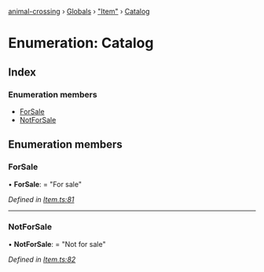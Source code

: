 [animal-crossing](../README.md) › [Globals](../globals.md) › ["Item"](../modules/_item_.md) › [Catalog](_item_.catalog.md)

# Enumeration: Catalog

## Index

### Enumeration members

* [ForSale](_item_.catalog.md#forsale)
* [NotForSale](_item_.catalog.md#notforsale)

## Enumeration members

###  ForSale

• **ForSale**: = "For sale"

*Defined in [Item.ts:81](https://github.com/Norviah/animal-crossing/blob/415ee2a/module/types/Item.ts#L81)*

___

###  NotForSale

• **NotForSale**: = "Not for sale"

*Defined in [Item.ts:82](https://github.com/Norviah/animal-crossing/blob/415ee2a/module/types/Item.ts#L82)*
